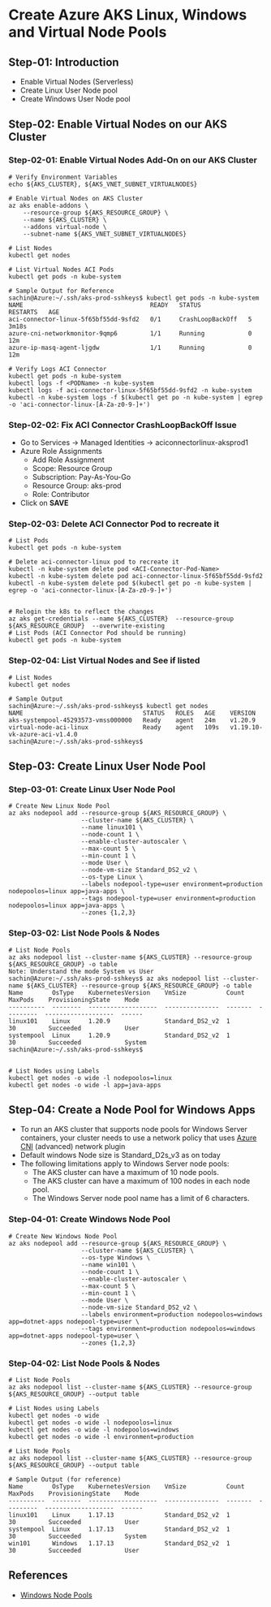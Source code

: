 # Create Azure AKS Linux, Windows and Virtual Node Pools

## Step-01: Introduction
- Enable Virtual Nodes (Serverless)
- Create Linux User Node pool
- Create Windows User Node pool


## Step-02: Enable Virtual Nodes on our AKS Cluster
### Step-02-01: Enable Virtual Nodes Add-On on our AKS Cluster
```
# Verify Environment Variables
echo ${AKS_CLUSTER}, ${AKS_VNET_SUBNET_VIRTUALNODES}

# Enable Virtual Nodes on AKS Cluster
az aks enable-addons \
    --resource-group ${AKS_RESOURCE_GROUP} \
    --name ${AKS_CLUSTER} \
    --addons virtual-node \
    --subnet-name ${AKS_VNET_SUBNET_VIRTUALNODES}

# List Nodes
kubectl get nodes   

# List Virtual Nodes ACI Pods
kubectl get pods -n kube-system

# Sample Output for Reference
sachin@Azure:~/.ssh/aks-prod-sshkeys$ kubectl get pods -n kube-system
NAME                                   READY   STATUS             RESTARTS   AGE
aci-connector-linux-5f65bf55dd-9sfd2   0/1     CrashLoopBackOff   5          3m18s
azure-cni-networkmonitor-9qmp6         1/1     Running            0          12m
azure-ip-masq-agent-ljgdw              1/1     Running            0          12m

# Verify Logs ACI Connector
kubectl get pods -n kube-system
kubectl logs -f <PODName> -n kube-system
kubectl logs -f aci-connector-linux-5f65bf55dd-9sfd2 -n kube-system
kubectl -n kube-system logs -f $(kubectl get po -n kube-system | egrep -o 'aci-connector-linux-[A-Za-z0-9-]+')
```
### Step-02-02: Fix ACI Connector CrashLoopBackOff Issue
- Go to Services -> Managed Identities -> aciconnectorlinux-aksprod1 
- Azure Role Assignments
    - Add Role Assignment
    - Scope: Resource Group
    - Subscription: Pay-As-You-Go
    - Resource Group: aks-prod
    - Role: Contributor
- Click on **SAVE**

### Step-02-03: Delete ACI Connector Pod to recreate it 
```
# List Pods
kubectl get pods -n kube-system

# Delete aci-connector-linux pod to recreate it
kubectl -n kube-system delete pod <ACI-Connector-Pod-Name>
kubectl -n kube-system delete pod aci-connector-linux-5f65bf55dd-9sfd2
kubectl -n kube-system delete pod $(kubectl get po -n kube-system | egrep -o 'aci-connector-linux-[A-Za-z0-9-]+')


# Relogin the k8s to reflect the changes
az aks get-credentials --name ${AKS_CLUSTER}  --resource-group ${AKS_RESOURCE_GROUP}  --overwrite-existing
# List Pods (ACI Connector Pod should be running)
kubectl get pods -n kube-system
```

### Step-02-04: List Virtual Nodes and See if listed
```
# List Nodes
kubectl get nodes

# Sample Output
sachin@Azure:~/.ssh/aks-prod-sshkeys$ kubectl get nodes
NAME                                 STATUS   ROLES   AGE    VERSION
aks-systempool-45293573-vmss000000   Ready    agent   24m    v1.20.9
virtual-node-aci-linux               Ready    agent   109s   v1.19.10-vk-azure-aci-v1.4.0
sachin@Azure:~/.ssh/aks-prod-sshkeys$
```

## Step-03: Create Linux User Node Pool

### Step-03-01: Create Linux User Node Pool
```
# Create New Linux Node Pool 
az aks nodepool add --resource-group ${AKS_RESOURCE_GROUP} \
                    --cluster-name ${AKS_CLUSTER} \
                    --name linux101 \
                    --node-count 1 \
                    --enable-cluster-autoscaler \
                    --max-count 5 \
                    --min-count 1 \
                    --mode User \
                    --node-vm-size Standard_DS2_v2 \
                    --os-type Linux \
                    --labels nodepool-type=user environment=production nodepoolos=linux app=java-apps \
                    --tags nodepool-type=user environment=production nodepoolos=linux app=java-apps \
                    --zones {1,2,3}

```
### Step-03-02: List Node Pools & Nodes
```
# List Node Pools
az aks nodepool list --cluster-name ${AKS_CLUSTER} --resource-group ${AKS_RESOURCE_GROUP} -o table
Note: Understand the mode System vs User
sachin@Azure:~/.ssh/aks-prod-sshkeys$ az aks nodepool list --cluster-name ${AKS_CLUSTER} --resource-group ${AKS_RESOURCE_GROUP} -o table
Name        OsType    KubernetesVersion    VmSize           Count    MaxPods    ProvisioningState    Mode
----------  --------  -------------------  ---------------  -------  ---------  -------------------  ------
linux101    Linux     1.20.9               Standard_DS2_v2  1        30         Succeeded            User
systempool  Linux     1.20.9               Standard_DS2_v2  1        30         Succeeded            System
sachin@Azure:~/.ssh/aks-prod-sshkeys$


# List Nodes using Labels
kubectl get nodes -o wide -l nodepoolos=linux
kubectl get nodes -o wide -l app=java-apps
```


## Step-04: Create a Node Pool for Windows Apps
- To run an AKS cluster that supports node pools for Windows Server containers, your cluster needs to use a network policy that uses [Azure CNI](https://docs.microsoft.com/en-us/azure/aks/concepts-network#azure-cni-advanced-networking) (advanced) network plugin
- Default windows Node size is Standard_D2s_v3 as on today
- The following limitations apply to Windows Server node pools:
  - The AKS cluster can have a maximum of 10 node pools.
  - The AKS cluster can have a maximum of 100 nodes in each node pool.
  - The Windows Server node pool name has a limit of 6 characters.

### Step-04-01: Create Windows Node Pool
```
# Create New Windows Node Pool 
az aks nodepool add --resource-group ${AKS_RESOURCE_GROUP} \
                    --cluster-name ${AKS_CLUSTER} \
                    --os-type Windows \
                    --name win101 \
                    --node-count 1 \
                    --enable-cluster-autoscaler \
                    --max-count 5 \
                    --min-count 1 \
                    --mode User \
                    --node-vm-size Standard_DS2_v2 \
                    --labels environment=production nodepoolos=windows app=dotnet-apps nodepool-type=user \
                    --tags environment=production nodepoolos=windows app=dotnet-apps nodepool-type=user \
                    --zones {1,2,3}
```
### Step-04-02: List Node Pools & Nodes
```
# List Node Pools
az aks nodepool list --cluster-name ${AKS_CLUSTER} --resource-group ${AKS_RESOURCE_GROUP} --output table

# List Nodes using Labels
kubectl get nodes -o wide
kubectl get nodes -o wide -l nodepoolos=linux
kubectl get nodes -o wide -l nodepoolos=windows
kubectl get nodes -o wide -l environment=production
```

```
# List Node Pools
az aks nodepool list --cluster-name ${AKS_CLUSTER} --resource-group ${AKS_RESOURCE_GROUP} --output table

# Sample Output (for reference)
Name        OsType    KubernetesVersion    VmSize           Count    MaxPods    ProvisioningState    Mode
----------  --------  -------------------  ---------------  -------  ---------  -------------------  ------
linux101    Linux     1.17.13              Standard_DS2_v2  1        30         Succeeded            User
systempool  Linux     1.17.13              Standard_DS2_v2  1        30         Succeeded            System
win101      Windows   1.17.13              Standard_DS2_v2  1        30         Succeeded            User

```


## References
- [Windows Node Pools](https://docs.microsoft.com/en-us/azure/aks/windows-container-cli)